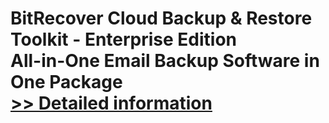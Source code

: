 # BitRecover Cloud Backup & Restore Toolkit - Enterprise Edition<br />All-in-One Email Backup Software in One Package<br />[>> Detailed information](https://secure.shareit.com/shareit/product.html?productid=301010537&affiliateid=200057808)